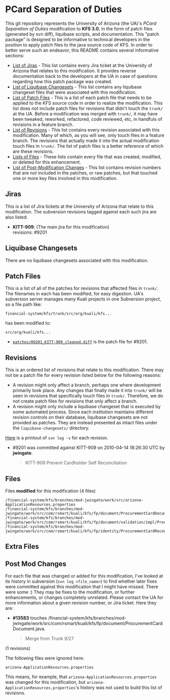 PCard Separation of Duties
======================

This git repository represents the University of Arizona (the UA)'s _PCard Separation of Duties_ modification to **KFS 3.0**, in the form of patch files (generated by svn diff), liquibase scripts, and documentation.
This "patch package" is designed to be informative to technical developers in the position to
apply patch files to the java source code of KFS. In order to better serve such an endeavor,
this README contains several informative sections:

* <a href="#jiras">List of Jiras</a> - This list contains every Jira ticket at the University of Arizona
  that relates to this modification. It provides reverse documentation back to the developers at
  the UA in case of questions regarding how this patch package was created.
* <a href="#liquibase_changesets">List of Liquibase Changesets</a> - This list contains any
  liquibase changeset files that were associated with this modification.
* <a href="#patch_files">List of Patch Files</a> - This is a list of each patch file that needs
  to be applied to the KFS source code in order to realize the modification. This list does _not_
  include patch files for revisions that didn't touch the `trunk/` at the UA.
  Before a modification was merged with `trunk/`, it may have been tweaked, reworked, refactored,
  code reviewed, etc, in handfuls of revisions in a feature branch.
* <a href="#revisions">List of Revisions</a> - This list contains every revision associated with
  this modification. Many of which, as you will see, only touch files in a feature branch. The
  revisions that actually made it into the actual modification touch files in `trunk/`. The list
  of patch files is a better reference of which are these revisions.
* <a href="#files">Lists of Files</a> - These lists contain every file that was created,
  modified, or deleted for this enhancement.
* <a href="#post_mod_changes">List of Post-Modification Changes</a> - This list contains
  revision numbers that are _not_ included in the patches, or raw patches, but that touched one
  or more key files involved in this modification.

<h2><a name="jiras">Jiras</a></h2>

This is a list of Jira tickets at the University of Arizona that relate to this modification. The subversion revisions tagged against each such jira are also listed:

* **KITT-909**: (The main jira for this modification)<br />
  revisions: #9201

<h2><a name="liquibase_changesets">Liquibase Changesets</a></h2>

There are no liquibase changesets associated with this modification.

<h2><a name="patch_files">Patch Files</a></h2>

This is a list of all of the patches for revisions that affected files in `trunk/`. The filenames in each has been modified, for easy digestion. UA's subversion server manages many Kuali projects in one Subversion project, so a file path like:

```
financial-system/kfs/trunk/src/org/kuali/kfs...
```

has been modified to:

```
src/org/kuali/kfs...
```

* [`patches/09201_KITT-909_cleaned.diff`](PCard-Separation-of-Duties/blob/master/patches/09201_KITT-909_cleaned.diff) is the patch file for #9201.

<h2><a name="revisions">Revisions</a></h2>

This is an ordered list of revisions that relate to this modification. There may not be a patch
file for every revision listed below for the following reasons:

* A revision might only affect a branch, perhaps one where development primarily took place. Any
  changes that finally made it into `trunk/` will be seen in revisions that specifically touch
  files in `trunk/`. Therefore, we do not create patch files for revisions that only affect a
  branch.
* A revision might only include a liquibase changeset that is executed by some automated process.
  Since each institution maintains different revision controls on their database, liquibase
  changesets are not provided as patches. They are instead presented as intact files under the
  `liquibase-changesets/` directory.

[Here](PCard-Separation-of-Duties/blob/master/patch_log.txt) is a printout of `svn log -v` for each revision.

*   \#9201 was committed against KITT-909 on 2010-04-14 18:26:30 UTC by <strong>jwingate</strong>.

    > KITT-909 Prevent Cardholder Self Reconciliation

<h2><a name="files">Files</a></h2>

Files **modified** for this modification (4 files)

    /financial-system/kfs/branches/mod-jwingate/work/src/arizona-ApplicationResources.properties
    /financial-system/kfs/branches/mod-jwingate/work/src/com/rsmart/kuali/kfs/fp/document/ProcurementCardDocument.java
    /financial-system/kfs/branches/mod-jwingate/work/src/com/rsmart/kuali/kfs/fp/document/validation/impl/ProcurementCardHolderDetailRule.java
    /financial-system/kfs/branches/mod-jwingate/work/src/com/rsmart/kuali/kfs/fp/identity/ProcurementCardReconcilerDerivedRoleTypeServiceImpl.java

<h2><a name="extra_files">Extra Files</a></h2>

<h2><a name="post_mod_changes">Post Mod Changes</a></h2>

For each file that was changed or added for this modification, I've looked at its history in subversion (`svn log <file_name>`) to find whether later fixes were committed against this modification that I might have missed. There were some :) They may be fixes to the modification, or further enhancements, or changes completely unrelated. Please contact the UA for more information about a given revision number, or Jira ticket. Here they are:

*   **#13583** touches /financial-system/kfs/branches/mod-jwingate/work/src/com/rsmart/kuali/kfs/fp/document/ProcurementCardDocument.java.

    > Merge from Trunk 9/27


(1 revisions)

The following files were ignored here:

    arizona-ApplicationResources.properties

This means, for example, that `arizona-ApplicationResources.properties` was changed for this modification, but `arizona-ApplicationResources.properties`'s history was not used to build this list of revisions.

